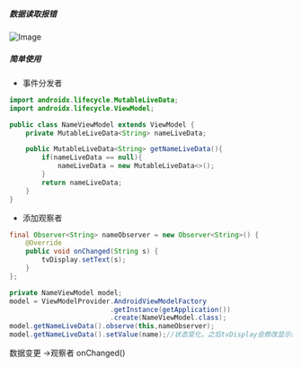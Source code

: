 ##### 数据读取报错

![Image](F:\Typora\Nodes\Android\框架使用\JetPack\Image.png)

##### 简单使用

- 事件分发者

```java
import androidx.lifecycle.MutableLiveData;
import androidx.lifecycle.ViewModel;

public class NameViewModel extends ViewModel {
    private MutableLiveData<String> nameLiveData;

    public MutableLiveData<String> getNameLiveData(){
        if(nameLiveData == null){
            nameLiveData = new MutableLiveData<>();
        }
        return nameLiveData;
    }
}
```

- 添加观察者

```java
final Observer<String> nameObserver = new Observer<String>() {
    @Override
    public void onChanged(String s) {
        tvDisplay.setText(s);
    }
};

private NameViewModel model;
model = ViewModelProvider.AndroidViewModelFactory
                         .getInstance(getApplication())
                         .create(NameViewModel.class);
model.getNameLiveData().observe(this,nameObserver);
model.getNameLiveData().setValue(name);//状态变化，之后tvDisplay会修改显示值
```

数据变更 ->观察者 onChanged()



